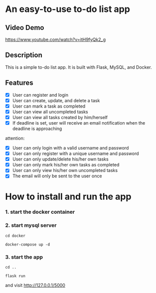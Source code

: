 # An easy-to-use to-do list app

## Video Demo

https://www.youtube.com/watch?v=itH9fyQk2_g

## Description

This is a simple to-do list app. It is built with Flask, MySQL, and Docker.

## Features

- [x] User can register and login
- [x] User can create, update, and delete a task
- [x] User can mark a task as completed
- [x] User can view all uncompleted tasks
- [x] User can view all tasks created by him/herself
- [x] If deadline is set, user will receive an email notification when the deadline is approaching

attention: 
- [x] User can only login with a valid username and password
- [x] User can only register with a unique username and password
- [x] User can only update/delete his/her own tasks
- [x] User can only mark his/her own tasks as completed
- [x] User can only view his/her own uncompleted tasks
- [x] The email will only be sent to the user once

# How to install and run the app

### 1. start the docker container

### 2. start mysql server

```shell
cd docker

docker-compose up -d
```

### 3. start the app

```shell
cd ..

flask run
```

and visit http://127.0.0.1/5000
